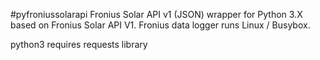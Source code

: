 #pyfroniussolarapi
Fronius Solar API v1 (JSON) wrapper for Python 3.X based on Fronius Solar API
V1. Fronius data logger runs Linux / Busybox.

python3
requires requests library

